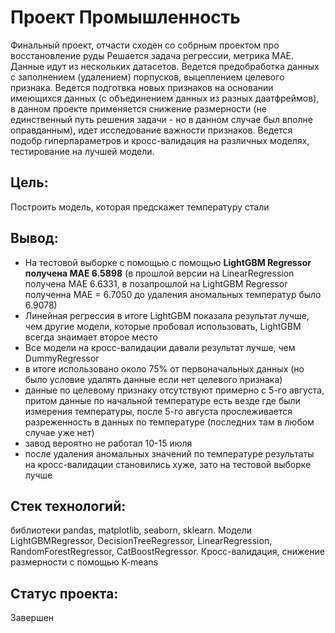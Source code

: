 # Проект Промышленность
Финальный проект, отчасти сходен со собрным проектом про восстановление руды
Решается задача регрессии, метрика MAE. Данные идут из нескольких датасетов. Ведется предобработка данных с заполнением (удалением) порпусков, выцеплением целевого признака. Ведется подготвка новых признаков на основании имеющихся данных (с объединением данных из разных даатфреймов), в данном проекте применяется снижение размерности (не единственный путь решения задачи - но в данном случае был вполне оправданным), идет исследование важности признаков. Ведется подобр гиперпараметров и кросс-валидация на различных моделях, тестирование на лучшей модели. 

## Цель:
Построить модель, которая предскажет температуру стали

## Вывод:
- На тестовой выборке с помощью с помощью **LightGBM Regressor получена МАЕ 6.5898** (в прошлой версии на LinearRegression получена MAE 6.6331, в позапрошлой на LightGBM Regressor полученна MAE = 6.7050  до удаления аномальных температур было 6.9078)
- Линейная регрессия в итоге LightGBM показала результат лучше, чем другие модели, которые пробовал использовать, LightGBM всегда знаимает второе место
- Все модели на кросс-валидации давали результат лучше, чем DummyRegressor
- в итоге использовано около 75% от первоначальных данных (но было условие удалять данные если нет целевого признака)
- данные по целевому признаку отсутствуют примерно с 5-го августа, притом данные по начальной температуре есть везде где были измерения температуры, после 5-го августа прослеживается разреженность в данных по температуре (последних там в любом случае уже нет)
- завод вероятно не работал 10-15 июля
- после удаления аномальных значений по температуре результаты на кросс-валидации становились хуже, зато на тестовой выборке лучше 

## Стек технологий:
библиотеки pandas, matplotlib, seaborn, sklearn. Модели LightGBMRegressor, DecisionTreeRegressor, LinearRegression, RandomForestRegressor, CatBoostRegressor. Кросс-валидация, снижение размерности с помощью K-means

## Статус проекта:
Завершен
